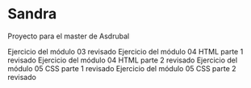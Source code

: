 # Sandra
Proyecto para el master de Asdrubal

Ejercicio del módulo 03 revisado
Ejercicio del módulo 04 HTML parte 1 revisado
Ejercicio del módulo 04 HTML parte 2 revisado
Ejercicio del módulo 05 CSS parte 1 revisado
Ejercicio del módulo 05 CSS parte 2 revisado
